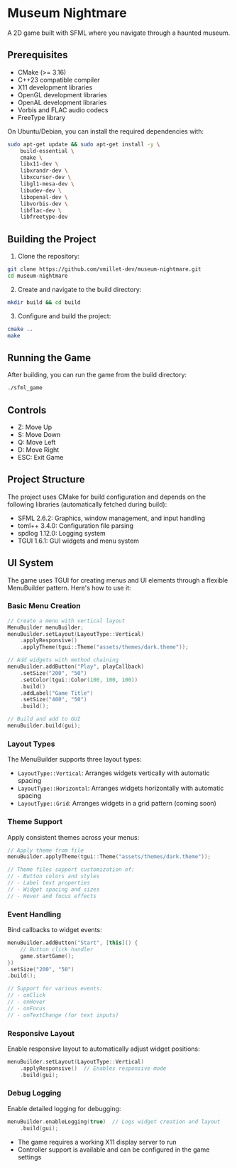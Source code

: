 # Museum Nightmare

A 2D game built with SFML where you navigate through a haunted museum.

## Prerequisites

- CMake (>= 3.16)
- C++23 compatible compiler
- X11 development libraries
- OpenGL development libraries
- OpenAL development libraries
- Vorbis and FLAC audio codecs
- FreeType library

On Ubuntu/Debian, you can install the required dependencies with:
```bash
sudo apt-get update && sudo apt-get install -y \
    build-essential \
    cmake \
    libx11-dev \
    libxrandr-dev \
    libxcursor-dev \
    libgl1-mesa-dev \
    libudev-dev \
    libopenal-dev \
    libvorbis-dev \
    libflac-dev \
    libfreetype-dev
```

## Building the Project

1. Clone the repository:
```bash
git clone https://github.com/vmillet-dev/museum-nightmare.git
cd museum-nightmare
```

2. Create and navigate to the build directory:
```bash
mkdir build && cd build
```

3. Configure and build the project:
```bash
cmake ..
make
```

## Running the Game

After building, you can run the game from the build directory:
```bash
./sfml_game
```

## Controls

- Z: Move Up
- S: Move Down
- Q: Move Left
- D: Move Right
- ESC: Exit Game

## Project Structure

The project uses CMake for build configuration and depends on the following libraries (automatically fetched during build):

- SFML 2.6.2: Graphics, window management, and input handling
- toml++ 3.4.0: Configuration file parsing
- spdlog 1.12.0: Logging system
- TGUI 1.6.1: GUI widgets and menu system

## UI System

The game uses TGUI for creating menus and UI elements through a flexible MenuBuilder pattern. Here's how to use it:

### Basic Menu Creation

```cpp
// Create a menu with vertical layout
MenuBuilder menuBuilder;
menuBuilder.setLayout(LayoutType::Vertical)
    .applyResponsive()
    .applyTheme(tgui::Theme("assets/themes/dark.theme"));

// Add widgets with method chaining
menuBuilder.addButton("Play", playCallback)
    .setSize("200", "50")
    .setColor(tgui::Color(100, 100, 100))
    .build()
    .addLabel("Game Title")
    .setSize("400", "50")
    .build();

// Build and add to GUI
menuBuilder.build(gui);
```

### Layout Types

The MenuBuilder supports three layout types:
- `LayoutType::Vertical`: Arranges widgets vertically with automatic spacing
- `LayoutType::Horizontal`: Arranges widgets horizontally with automatic spacing
- `LayoutType::Grid`: Arranges widgets in a grid pattern (coming soon)

### Theme Support

Apply consistent themes across your menus:
```cpp
// Apply theme from file
menuBuilder.applyTheme(tgui::Theme("assets/themes/dark.theme"));

// Theme files support customization of:
// - Button colors and styles
// - Label text properties
// - Widget spacing and sizes
// - Hover and focus effects
```

### Event Handling

Bind callbacks to widget events:
```cpp
menuBuilder.addButton("Start", [this]() {
    // Button click handler
    game.startGame();
})
.setSize("200", "50")
.build();

// Support for various events:
// - onClick
// - onHover
// - onFocus
// - onTextChange (for text inputs)
```

### Responsive Layout

Enable responsive layout to automatically adjust widget positions:
```cpp
menuBuilder.setLayout(LayoutType::Vertical)
    .applyResponsive()  // Enables responsive mode
    .build(gui);
```

### Debug Logging

Enable detailed logging for debugging:
```cpp
menuBuilder.enableLogging(true)  // Logs widget creation and layout
    .build(gui);
```

- The game requires a working X11 display server to run
- Controller support is available and can be configured in the game settings
